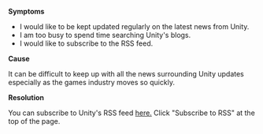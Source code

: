 
        

**Symptoms** 

*   I would like to be kept updated regularly on the latest news from Unity.
*   I am too busy to spend time searching Unity's blogs. 
*   I would like to subscribe to the RSS feed.

**Cause** 

It can be difficult to keep up with all the news surrounding Unity updates especially as the games industry moves so quickly.

**Resolution** 

You can subscribe to Unity's RSS feed [here.](https://blogs.unity3d.com/) Click "Subscribe to RSS" at the top of the page.

      